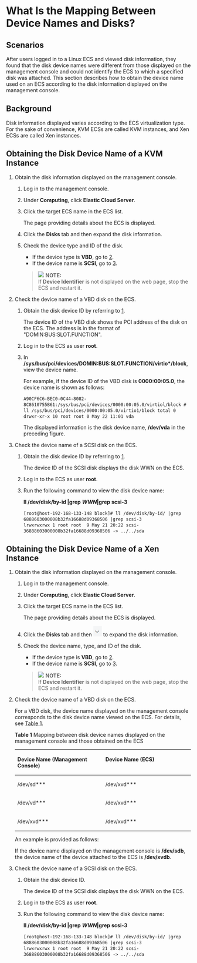 # What Is the Mapping Between Device Names and Disks?<a name="EN-US_TOPIC_0103285575"></a>

## Scenarios<a name="section1021919499213"></a>

After users logged in to a Linux ECS and viewed disk information, they found that the disk device names were different from those displayed on the management console and could not identify the ECS to which a specified disk was attached. This section describes how to obtain the device name used on an ECS according to the disk information displayed on the management console.

## Background<a name="section764152920234"></a>

Disk information displayed varies according to the ECS virtualization type. For the sake of convenience, KVM ECSs are called KVM instances, and Xen ECSs are called Xen instances.

## Obtaining the Disk Device Name of a KVM Instance<a name="section263542712262"></a>

1.  <a name="li1078411215720"></a>Obtain the disk information displayed on the management console.
    1.  Log in to the management console.
    2.  Under  **Computing**, click  **Elastic Cloud Server**.
    3.  Click the target ECS name in the ECS list.

        The page providing details about the ECS is displayed.

    4.  Click the  **Disks**  tab and then expand the disk information.
    5.  Check the device type and ID of the disk.

        -   If the device type is  **VBD**, go to  [2](#li65954291187).
        -   If the device name is  **SCSI**, go to  [3](#li9432436104811).

        >![](/images/icon-note.gif) **NOTE:**   
        >If  **Device Identifier**  is not displayed on the web page, stop the ECS and restart it.  


2.  <a name="li65954291187"></a>Check the device name of a VBD disk on the ECS.
    1.  Obtain the disk device ID by referring to  [1](#li1078411215720).

        The device ID of the VBD disk shows the PCI address of the disk on the ECS. The address is in the format of "DOMIN:BUS:SLOT.FUNCTION".

    2.  Log in to the ECS as user  **root**.
    3.  In  **/sys/bus/pci/devices/DOMIN:BUS:SLOT.FUNCTION/virtio\*/block**, view the device name.

        For example, if the device ID of the VBD disk is  **0000:00:05.0**, the device name is shown as follows:

        ```
        A90CF6C6-BEC0-0C44-8082-8C8610755B61:/sys/bus/pci/devices/0000:00:05.0/virtiol/block # ll /sys/bus/pci/devices/0000:00:05.0/virtio1/block total 0
        drwxr-xr-x 10 root root 0 May 22 11:01 vda
        ```

        The displayed information is the disk device name,  **/dev/vda**  in the preceding figure.

3.  <a name="li9432436104811"></a>Check the device name of a SCSI disk on the ECS.
    1.  Obtain the disk device ID by referring to  [1](#li1078411215720).

        The device ID of the SCSI disk displays the disk WWN on the ECS.

    2.  Log in to the ECS as user  **root**.
    3.  Run the following command to view the disk device name:

        **ll /dev/disk/by-id |grep** _**WWN**_**|grep scsi-3**

        ```
        [root@host-192-168-133-148 block]# ll /dev/disk/by-id/ |grep 6888603000008b32fa16688d09368506 |grep scsi-3
        lrwxrwxrwx 1 root root  9 May 21 20:22 scsi-36888603000008b32fa16688d09368506 -> ../../sda
        ```



## Obtaining the Disk Device Name of a Xen Instance<a name="section17916409263"></a>

1.  Obtain the disk information displayed on the management console.
    1.  Log in to the management console.
    2.  Under  **Computing**, click  **Elastic Cloud Server**.
    3.  Click the target ECS name in the ECS list.

        The page providing details about the ECS is displayed.

    4.  Click the  **Disks**  tab and then  ![](figures/icon-unfold.png)  to expand the disk information.
    5.  Check the device name, type, and ID of the disk.

        -   If the device type is  **VBD**, go to  [2](#li205963711149).
        -   If the device name is  **SCSI**, go to  [3](#li2253121473315).

        >![](/images/icon-note.gif) **NOTE:**   
        >If  **Device Identifier**  is not displayed on the web page, stop the ECS and restart it.  


2.  <a name="li205963711149"></a>Check the device name of a VBD disk on the ECS.

    For a VBD disk, the device name displayed on the management console corresponds to the disk device name viewed on the ECS. For details, see  [Table 1](#table050473316173).

    **Table  1**  Mapping between disk device names displayed on the management console and those obtained on the ECS

    <a name="table050473316173"></a>
    <table><thead align="left"><tr id="row105042033171717"><th class="cellrowborder" valign="top" width="50%" id="mcps1.2.3.1.1"><p id="p750443301712"><a name="p750443301712"></a><a name="p750443301712"></a>Device Name (Management Console)</p>
    </th>
    <th class="cellrowborder" valign="top" width="50%" id="mcps1.2.3.1.2"><p id="p750453319178"><a name="p750453319178"></a><a name="p750453319178"></a>Device Name (ECS)</p>
    </th>
    </tr>
    </thead>
    <tbody><tr id="row950453313179"><td class="cellrowborder" valign="top" width="50%" headers="mcps1.2.3.1.1 "><p id="p155054337177"><a name="p155054337177"></a><a name="p155054337177"></a>/dev/sd***</p>
    </td>
    <td class="cellrowborder" valign="top" width="50%" headers="mcps1.2.3.1.2 "><p id="p550520336178"><a name="p550520336178"></a><a name="p550520336178"></a>/dev/xvd***</p>
    </td>
    </tr>
    <tr id="row250523316173"><td class="cellrowborder" valign="top" width="50%" headers="mcps1.2.3.1.1 "><p id="p450553318172"><a name="p450553318172"></a><a name="p450553318172"></a>/dev/vd***</p>
    </td>
    <td class="cellrowborder" valign="top" width="50%" headers="mcps1.2.3.1.2 "><p id="p8505133161717"><a name="p8505133161717"></a><a name="p8505133161717"></a>/dev/xvd***</p>
    </td>
    </tr>
    <tr id="row35051633151715"><td class="cellrowborder" valign="top" width="50%" headers="mcps1.2.3.1.1 "><p id="p10505163314170"><a name="p10505163314170"></a><a name="p10505163314170"></a>/dev/xvd***</p>
    </td>
    <td class="cellrowborder" valign="top" width="50%" headers="mcps1.2.3.1.2 "><p id="p195051333101715"><a name="p195051333101715"></a><a name="p195051333101715"></a>/dev/xvd***</p>
    </td>
    </tr>
    </tbody>
    </table>

    An example is provided as follows:

    If the device name displayed on the management console is  **/dev/sdb**, the device name of the device attached to the ECS is  **/dev/xvdb**.

3.  <a name="li2253121473315"></a>Check the device name of a SCSI disk on the ECS.
    1.  Obtain the disk device ID.

        The device ID of the SCSI disk displays the disk WWN on the ECS.

    2.  Log in to the ECS as user  **root**.
    3.  Run the following command to view the disk device name:

        **ll /dev/disk/by-id |grep** **_WWN_|grep scsi-3**

        ```
        [root@host-192-168-133-148 block]# ll /dev/disk/by-id/ |grep 6888603000008b32fa16688d09368506 |grep scsi-3
        lrwxrwxrwx 1 root root  9 May 21 20:22 scsi-36888603000008b32fa16688d09368506 -> ../../sda
        ```



